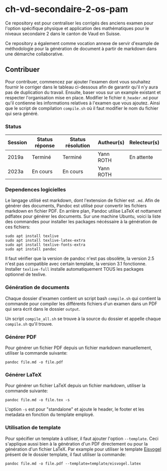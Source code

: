 # ch-vd-secondaire-2-os-pam
Ce repository est pour centraliser les corrigés des anciens examen pour l'option spécifique physique et application des mathématiques pour le niveaux secondaire 2 dans le canton de Vaud en Suisse.

Ce repository a également comme vocation annexe de servir d'example de méthodologie pour la génération de document à partir de markdown dans une démarche collaborative.

## Contribuer
Pour contribuer, commencez par ajouter l'examen dont vous souhaitez fournir le corriger dans le tableau ci-dessous afin de garantir qu'il n'y aura pas de duplication du travail. Ensuite, baser vous sur un example existant et respecter l'organisation mise en place. Modifier le fichier `0_header.md` pour qu'il contienne les informations relatives à l'examen que vous ajoutez. Ainsi que le script de compilation `compile.sh` où il faut modifier le nom du fichier qui sera généré.

### Status
| Session | Status réponse | Status résolution  | Autheur(s)  | Relecteur(s) |
| ------- | -------------- | ------------------ | ----------- | ------------ |
| 2019a   | Terminé        | Terminé            | Yann ROTH   | En attente   |
| 2023a   | En cours       | En cours           | Yann ROTH   |              |

### Dependences logicielles
Le langage utilisé est markdown, dont l'extension de fichier est `.md`. Afin de générer des documents, Pandoc est utilisé pour convertir les fichiers markdown en fichier PDF. En arrière plan, Pandoc utilise LaTeX et nottament pdflatex pour générer les documents. Sur une machine Ubuntu, voici la liste des commandes pour installer les packages nécéssaire à la génération de ces fichiers:

```
sudo apt install texlive
sudo apt install texlive-latex-extra
sudo apt install texlive-fonts-extra
sudo apt install pandoc
```

Il faut vérifier que la version de pandoc n'est pas obsolète, la version 2.5 n'est pas compatible avec certain template, la version 3.1 fonctionne.
Installer `texlive-full` installe automatiquement TOUS les packages optionnel de texlive.

### Génération de documents
Chaque dossier d'examen contient un script bash `compile.sh` qui contient la commande pour compiler les différents fichiers d'un examen dans un PDF qui sera écrit dans le dossier `output`.

Un script `compile_all.sh` se trouve à la source du dossier et appelle chaque `compile.sh` qu'il trouve.

### Générer PDF
Pour générer un fichier PDF depuis un fichier markdown manuellement, utiliser la commande suivante:
```
pandoc file.md -o file.pdf
```

### Générer LaTeX
Pour générer un fichier LaTeX depuis un fichier markdown, utiliser la commande suivante:
```
pandoc file.md -o file.tex -s
```

L'option `-s` est pour "standalone" et ajoute le header, le footer et les metadata en fonction du template employé.

### Utilisation de template
Pour spécifier un template à utiliser, il faut ajouter l'option `--template`. Ceci s'applique aussi bien à la génération d'un PDF directement ou pour la génération d'un fichier LaTeX. Par example pour utiliser le template [Eisvogel](https://github.com/Wandmalfarbe/pandoc-latex-template) présent de le dossier template, il faut utiliser la commande:
```
pandoc file.md -o file.pdf --template=template/eisvogel.latex
```
